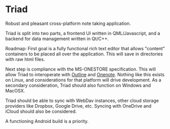 # Triad
Robust and pleasant cross-platform note taking application.

Triad is split into two parts, a frontend UI written in QML/Javascript, and a backend for data management written in Qt/C++.

Roadmap:
First goal is a fully functional rich text editor that allows "content" containers to be placed all over the application.  This will save in directories with raw html files.

Next step is compliance with the MS-ONESTORE specification.  This will allow Triad to interoperate with [Outline](outline.ws) and [Onenote](onenote.com).
Nothing like this exists on Linux, and considerations for that platform will drive development.  As a secondary consideration, Triad should also function on Windows and MacOSX.

Triad should be able to sync with WebDav instances, other cloud storage providers like Dropbox, Google Drive, etc.
Syncing with OneDrive and iCloud should also be considered.

A functioning Android build is a priority.
